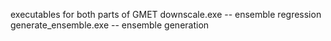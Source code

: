 executables for both parts of GMET
downscale.exe -- ensemble regression
generate_ensemble.exe -- ensemble generation

